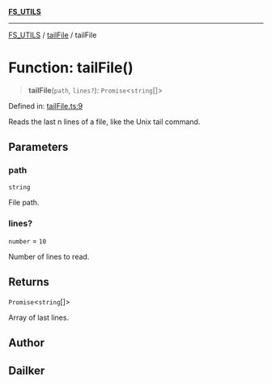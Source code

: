 [**FS_UTILS**](../../README.md)

***

[FS_UTILS](../../README.md) / [tailFile](../README.md) / tailFile

# Function: tailFile()

> **tailFile**(`path`, `lines?`): `Promise`\<`string`[]\>

Defined in: [tailFile.ts:9](https://github.com/dailker/everyutil-js/blob/7799f3f003cb23f425be3f1c83c38483e2648188/src/fs/tailFile.ts#L9)

Reads the last n lines of a file, like the Unix tail command.

## Parameters

### path

`string`

File path.

### lines?

`number` = `10`

Number of lines to read.

## Returns

`Promise`\<`string`[]\>

Array of last lines.

## Author

## Dailker
